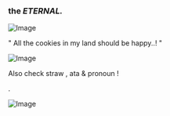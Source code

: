 ### the   _ETERNAL._




![Image](https://github.com/user-attachments/assets/8bbcc87f-6782-404d-bf8a-75152a22baf3)




" All the cookies in my land should be happy..! "






![Image](https://github.com/user-attachments/assets/b6973c92-7cde-48ad-b9b8-b854e7023046)







Also check straw , ata & pronoun !




.





![Image](https://github.com/user-attachments/assets/78a307ea-76a1-4d49-80f1-6817bd6338ea)
